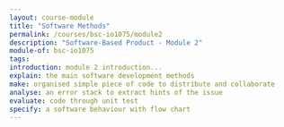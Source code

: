 ```yaml
---
layout: course-module
title: "Software Methods"
permalink: /courses/bsc-io1075/module2
description: "Software-Based Product - Module 2"
module-of: bsc-io1075
tags:
introduction: module 2 introduction...
explain: the main software development methods
make: organised simple piece of code to distribute and collaborate
analyse: an error stack to extract hints of the issue
evaluate: code through unit test
specify: a software behaviour with flow chart
---
```

